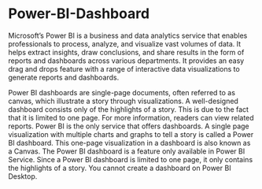 # Power-BI-Dashboard


Microsoft’s Power BI is a business and data analytics service that enables professionals to process, analyze, and visualize vast volumes of data. It helps extract insights, draw conclusions, and share results in the form of reports and dashboards across various departments. It provides an easy drag and drops feature with a range of interactive data visualizations to generate reports and dashboards.


Power BI dashboards are single-page documents, often referred to as canvas, which illustrate a story through visualizations. A well-designed dashboard consists only of the highlights of a story. This is due to the fact that it is limited to one page. For more information, readers can view related reports. Power BI is the only service that offers dashboards. A single page visualization with multiple charts and graphs to tell a story is called a Power BI dashboard. This one-page visualization in a dashboard is also known as a Canvas. The Power BI dashboard is a feature only available in Power BI Service. Since a Power BI dashboard is limited to one page, it only contains the highlights of a story. You cannot create a dashboard on Power BI Desktop.
